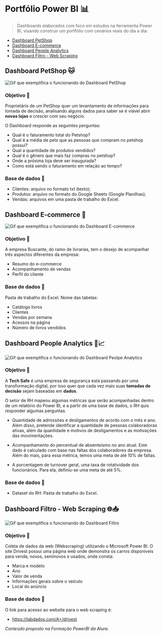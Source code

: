# Portfólio Power BI 📊

>Dashboards elaborados com foco em estudos na ferramenta Power BI, visando construir um portfólio com cenários reais do dia a dia:

- [Dashboard PetShop](https://github.com/suelentonello/PowerBI/tree/main/Dasboard%20PetShop)
- [Dashboard E-commerce](https://github.com/suelentonello/PowerBI/tree/main/Dashboard%20E-commerce)
- [Dashboard People Analytics](https://github.com/suelentonello/PowerBI/tree/main/Dashboard%20People%20Analytics)
- [Dashboard Filtro - Web Scraping](https://github.com/suelentonello/PowerBI/tree/main/Dashboard%20Filtro)
 

## Dashboard PetShop 🐱


![Gif que exemplifica o funcionando do Dashboard PetShop](https://i.imgur.com/Mo73QA0.gif)


### Objetivo 🎯

Proprietário de um PetShop quer um levantamento de informações para tomada de decisão, analisando alguns dados para saber se é viável abrir **novas lojas** e crescer com seu negócio.

O Dashboard responde as seguintes perguntas:

- Qual é o faturamento total do Petshop?
- Qual é a média de pets que as pessoas que compram no petshop possui?
- Qual a quantidade de produtos vendidos?
- Qual é o gênero que mais faz compras no petshop?
- Onde a próxima loja deve ser inaugurada?
- Como está sendo o faturamento em relação ao tempo?
  
### Base de dados 📂

- Clientes: arquivo no formato txt (texto);
- Produtos: arquivo no formato do Google Sheets (Google Planilhas);
- Vendas: arquivos em uma pasta de trabalho do Excel.



## Dashboard E-commerce 🛒

![Gif que exemplifica o funcionando do Dashboard E-commerce](https://i.imgur.com/OgPVj2S.gif)


### Objetivo 🎯

A empresa Buscante, do ramo de livrarias, tem o desejo de acompanhar três aspectos diferentes da empresa:

- Resumo do e-commerce
- Acompanhamento de vendas
- Perfil do cliente

### Base de dados 📂

Pasta de trabalho do Excel.
Nome das tabelas:
- Catálogo livros
- Clientes
- Vendas por semana
- Acessos na página
- Número de livros vendidos


## Dashboard People Analytics 🤝📈 

![Gif que exemplifica o funcionando do Dashboard Peolpe Analytics](https://i.imgur.com/SLcgaYa.gif[/img])

### Objetivo 🎯

A **Tech Safe** é uma empresa de segurança está passando por uma transformação digital, por isso quer que cada vez mais suas **tomadas de decisão** sejam baseadas em **dados**. 

O setor de RH mapeou algumas métricas que serão acompanhadas dentro de um relatório do Power BI, e a partir de uma base de dados, o RH quis responder algumas perguntas. 

- Quantidade de admissões e desligamentos de acordo com o mês e ano. Além disso, pretende identificar a quantidade de pessoas colaboradoras ativas, além da quantidade e motivos de desligamentos e as motivações das movimentações.

- Acompanhamento do percentual de absenteísmo no ano atual. Este dado é calculado com base nas faltas dos colaboradores da empresa. Além do mais, para essa métrica, temos uma meta de até 10% de faltas.

- A porcentagem de turnover geral, uma taxa de rotatividade dos funcionários. Para ela, definiu-se uma meta de até 5%.


### Base de dados 📂

- Dataset do RH: Pasta de trabalho do Excel.


## Dashboard Filtro - Web Scraping 🌐📥

![Gif que exemplifica o funcionando do Dashboard Filtro](https://i.imgur.com/lw7JUgp.gif)

### Objetivo 🎯

Coleta de dados da web (Webscraping) utilizando o Microsoft Power BI.
O site Drivest possui uma página web onde demonstra os carros disponíveis para venda, novos, seminovos e usados, onde consta:
-  Marca e modelo
-  Ano
-  Valor de venda
-  Informações gerais sobre o veículo
-  Local do anúncio


### Base de dados 📂

O link para acesso ao website para o web scraping é:

- https://labdados.com/A+/drivest

 
*Conteúdo proposto na Formação PowerBI da Alura.*
